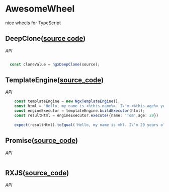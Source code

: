 # AwesomeWheel
nice wheels for TypeScript

## DeepClone([source code](https://github.com/plusGo/awsome-wheel/blob/main/projects/ngx-deep-clone/src/lib/ngx-deep-clone.ts))
*API*
```TypeScript

  const cloneValue = ngxDeepClone(source);        

```

## TemplateEngine([source_code](https://github.com/plusGo/awsome-wheel/tree/main/projects/ngx-template-engine))
*API*
```TypeScript
    const templateEngine = new NgxTemplateEngine();
    const html = 'Hello, my name is <%this.name%>. I\'m <%this.age%> years old.';    
    const engineExecutor = templateEngine.buildExecutor(html); 
    const resultHtml = engineExecutor.execute({name: 'Tom',age: 29})      
    
    expect(resultHtml).toEqual('Hello, my name is mhl. I\'m 29 years old.');
```

## Promise([source_code](https://github.com/plusGo/awsome-wheel/tree/main/projects/ngx-template-engine))
*API*
```TypeScript
  ```

## RXJS([source_code](https://github.com/plusGo/awsome-wheel/tree/main/projects/ngx-template-engine))
*API*
```TypeScript
  ```

